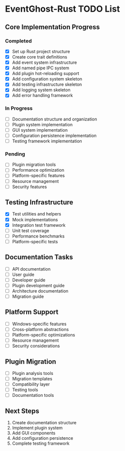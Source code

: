# EventGhost-Rust TODO List

## Core Implementation Progress

### Completed
- [X] Set up Rust project structure
- [X] Create core trait definitions
- [X] Add event system infrastructure
- [X] Add named pipe IPC system
- [X] Add plugin hot-reloading support
- [X] Add configuration system skeleton
- [X] Add testing infrastructure skeleton
- [X] Add logging system skeleton
- [X] Add error handling framework

### In Progress
- [ ] Documentation structure and organization
- [ ] Plugin system implementation
- [ ] GUI system implementation
- [ ] Configuration persistence implementation
- [ ] Testing framework implementation

### Pending
- [ ] Plugin migration tools
- [ ] Performance optimization
- [ ] Platform-specific features
- [ ] Resource management
- [ ] Security features

## Testing Infrastructure
- [X] Test utilities and helpers
- [X] Mock implementations
- [X] Integration test framework
- [ ] Unit test coverage
- [ ] Performance benchmarks
- [ ] Platform-specific tests

## Documentation Tasks
- [ ] API documentation
- [ ] User guide
- [ ] Developer guide
- [ ] Plugin development guide
- [ ] Architecture documentation
- [ ] Migration guide

## Platform Support
- [ ] Windows-specific features
- [ ] Cross-platform abstractions
- [ ] Platform-specific optimizations
- [ ] Resource management
- [ ] Security considerations

## Plugin Migration
- [ ] Plugin analysis tools
- [ ] Migration templates
- [ ] Compatibility layer
- [ ] Testing tools
- [ ] Documentation tools

## Next Steps
1. Create documentation structure
2. Implement plugin system
3. Add GUI components
4. Add configuration persistence
5. Complete testing framework
